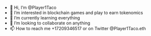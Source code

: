 - 👋 Hi, I’m @Player1Taco
- 👀 I’m interested in blockchain games and play to earn tokenomics 
- 🌱 I’m currently learning everything 
- 💞️ I’m looking to collaborate on anything
- 📫 How to reach me +17209346517 or on Twitter @Player1Taco.eth

<!---
Player1Taco/Player1Taco is a ✨ special ✨ repository because its `README.md` (this file) appears on your GitHub profile.
You can click the Preview link to take a look at your changes.
--->
